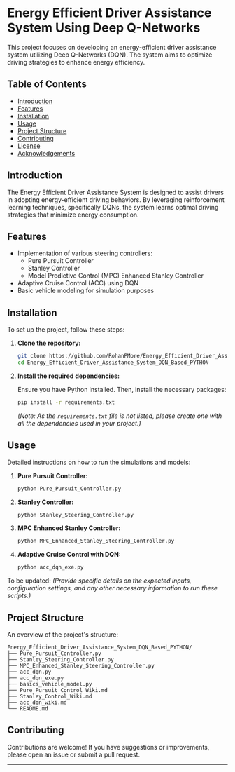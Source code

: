 # Energy Efficient Driver Assistance System Using Deep Q-Networks

This project focuses on developing an energy-efficient driver assistance system utilizing Deep Q-Networks (DQN). The system aims to optimize driving strategies to enhance energy efficiency.

## Table of Contents

- [Introduction](#introduction)
- [Features](#features)
- [Installation](#installation)
- [Usage](#usage)
- [Project Structure](#project-structure)
- [Contributing](#contributing)
- [License](#license)
- [Acknowledgements](#acknowledgements)

## Introduction

The Energy Efficient Driver Assistance System is designed to assist drivers in adopting energy-efficient driving behaviors. By leveraging reinforcement learning techniques, specifically DQNs, the system learns optimal driving strategies that minimize energy consumption.

## Features

- Implementation of various steering controllers:
  - Pure Pursuit Controller
  - Stanley Controller
  - Model Predictive Control (MPC) Enhanced Stanley Controller
- Adaptive Cruise Control (ACC) using DQN
- Basic vehicle modeling for simulation purposes

## Installation

To set up the project, follow these steps:

1. **Clone the repository:**

   ```bash
   git clone https://github.com/RohanPMore/Energy_Efficient_Driver_Assistance_System_DQN_Based_PYTHON.git
   cd Energy_Efficient_Driver_Assistance_System_DQN_Based_PYTHON
   ```

2. **Install the required dependencies:**

   Ensure you have Python installed. Then, install the necessary packages:

   ```bash
   pip install -r requirements.txt
   ```

   *(Note: As the `requirements.txt` file is not listed, please create one with all the dependencies used in your project.)*

## Usage

Detailed instructions on how to run the simulations and models:

1. **Pure Pursuit Controller:**

   ```bash
   python Pure_Pursuit_Controller.py
   ```

2. **Stanley Controller:**

   ```bash
   python Stanley_Steering_Controller.py
   ```

3. **MPC Enhanced Stanley Controller:**

   ```bash
   python MPC_Enhanced_Stanley_Steering_Controller.py
   ```

4. **Adaptive Cruise Control with DQN:**

   ```bash
   python acc_dqn_exe.py
   ```

To be updated: *(Provide specific details on the expected inputs, configuration settings, and any other necessary information to run these scripts.)*

## Project Structure

An overview of the project's structure:

```
Energy_Efficient_Driver_Assistance_System_DQN_Based_PYTHON/
├── Pure_Pursuit_Controller.py
├── Stanley_Steering_Controller.py
├── MPC_Enhanced_Stanley_Steering_Controller.py
├── acc_dqn.py
├── acc_dqn_exe.py
├── basics_vehicle_model.py
├── Pure_Pursuit_Control_Wiki.md
├── Stanley_Control_Wiki.md
├── acc_dqn_wiki.md
└── README.md
```

## Contributing

Contributions are welcome! If you have suggestions or improvements, please open an issue or submit a pull request.

---

